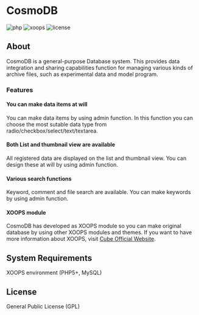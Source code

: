 # CosmoDB
![php](https://img.shields.io/badge/PHP-5.3+-blue.svg)
![xoops](https://img.shields.io/badge/XOOPS-module-green.svg)
![license](https://img.shields.io/badge/license-GPL2.0-blue.svg)

## About
CosmoDB is a general-purpose Database system. This provides data integration and sharing capabilities function for managing various kinds of archive files, such as experimental data and model program.

### Features
#### You can make data items at will
You can make data items by using admin function. In this function you can choose the most sutable data type from radio/checkbox/select/text/textarea.

#### Both List and thumbnail view are available
All registered data are displayed on the list and thumbnail view. You can design these at will by using admin function.

#### Various search functions
Keyword, comment and file search are available. You can make keywords by using admin function.

#### XOOPS module
CosmoDB has developed as XOOPS module so you can make original database by using other XOOPS modules and themes.
If you want to have more information about XOOPS, visit [Cube Official Website](http://xoopscube.org/).

## System Requirements
XOOPS environment (PHP5+, MySQL)

## License
General Public License (GPL)
